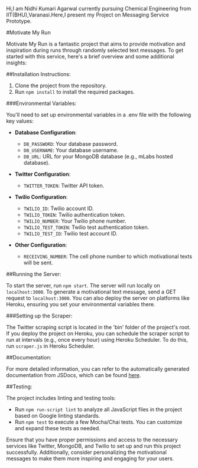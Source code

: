 Hi,I am Nidhi Kumari Agarwal currently pursuing Chemical Engineering from IIT(BHU),Varanasi.Here,I present my Project on Messaging Service Prototype.

#Motivate My Run

Motivate My Run is a fantastic project that aims to provide motivation and inspiration during runs through randomly selected text messages. To get started with this service, here's a brief overview and some additional insights:

##Installation Instructions:

1. Clone the project from the repository.
2. Run `npm install` to install the required packages.

###Environmental Variables:

You'll need to set up environmental variables in a .env file with the following key values:

- **Database Configuration**:
  - `DB_PASSWORD`: Your database password.
  - `DB_USERNAME`: Your database username.
  - `DB_URL`: URL for your MongoDB database (e.g., mLabs hosted database).

- **Twitter Configuration**:
  - `TWITTER_TOKEN`: Twitter API token.

- **Twilio Configuration**:
  - `TWILIO_ID`: Twilio account ID.
  - `TWILIO_TOKEN`: Twilio authentication token.
  - `TWILIO_NUMBER`: Your Twilio phone number.
  - `TWILIO_TEST_TOKEN`: Twilio test authentication token.
  - `TWILIO_TEST_ID`: Twilio test account ID.

- **Other Configuration**:
  - `RECEIVING_NUMBER`: The cell phone number to which motivational texts will be sent.

##Running the Server:

To start the server, run `npm start`. The server will run locally on `localhost:3000`. To generate a motivational text message, send a GET request to `localhost:3000`. You can also deploy the server on platforms like Heroku, ensuring you set your environmental variables there.

###Setting up the Scraper:

The Twitter scraping script is located in the 'bin' folder of the project's root. If you deploy the project on Heroku, you can schedule the scraper script to run at intervals (e.g., once every hour) using Heroku Scheduler. To do this, run `scraper.js` in Heroku Scheduler.

##Documentation:

For more detailed information, you can refer to the automatically generated documentation from JSDocs, which can be found [here](https://jonathanwmaddison.github.io/MotivateMyRun/documentation/global.html).

##Testing:

The project includes linting and testing tools:
- Run `npm run-script lint` to analyze all JavaScript files in the project based on Google linting standards.
- Run `npm test` to execute a few Mocha/Chai tests. You can customize and expand these tests as needed.

Ensure that you have proper permissions and access to the necessary services like Twitter, MongoDB, and Twilio to set up and run this project successfully. Additionally, consider personalizing the motivational messages to make them more inspiring and engaging for your users.





